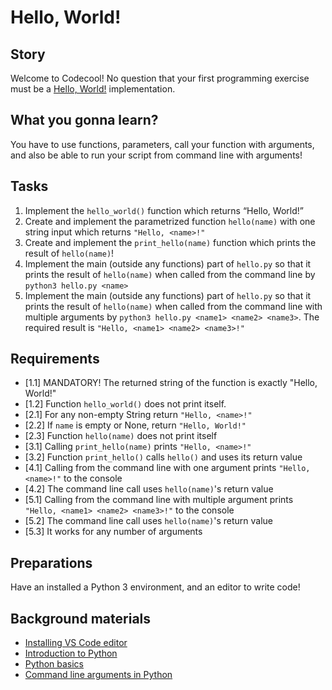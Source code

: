 # Hello, World!

## Story

Welcome to Codecool! No question that your first programming exercise must be a [Hello, World!](https://en.wikipedia.org/wiki/%22Hello,_World!%22_program) implementation.

## What you gonna learn?

You have to use functions, parameters, call your function with arguments, and also be able to run your script from command line with arguments!

## Tasks

1. Implement the `hello_world()` function which returns “Hello, World!”
2. Create and implement the parametrized function `hello(name)` with one string input which returns `"Hello, <name>!"`
3. Create and implement the `print_hello(name)` function which prints the result of `hello(name)`!
4. Implement the main (outside any functions) part of `hello.py` so that it prints the result of `hello(name)` when called from the command line by `python3 hello.py <name>`
5. Implement the main (outside any functions) part of `hello.py` so that it prints the result of `hello(name)` when called from the command line with multiple arguments by `python3 hello.py <name1> <name2> <name3>`. The required result is `"Hello, <name1> <name2> <name3>!"`

## Requirements

- [1.1] MANDATORY! The returned string of the function is exactly "Hello, World!"
- [1.2] Function `hello_world()` does not print itself.
- [2.1] For any non-empty String return `"Hello, <name>!"`
- [2.2] If `name` is empty or None, return `"Hello, World!"`
- [2.3] Function `hello(name)` does not print itself
- [3.1] Calling `print_hello(name)` prints `"Hello, <name>!"`
- [3.2] Function `print_hello()` calls `hello()` and uses its return value
- [4.1] Calling from the command line with one argument prints `"Hello, <name>!"` to the console
- [4.2] The command line call uses `hello(name)`'s return value
- [5.1] Calling from the command line with multiple argument prints `"Hello, <name1> <name2> <name3>!"` to the console
- [5.2] The command line call uses `hello(name)`'s return value
- [5.3] It works for any number of arguments

## Preparations

Have an installed a Python 3 environment, and an editor to write code!

## Background materials

- [Installing VS Code editor](https://learn.code.cool/progbasics/#/../pages/tools/vs-code)
- [Introduction to Python](https://learn.code.cool/progbasics/#/../pages/python/introduction-to-the-python-language)
- [Python basics](https://learn.code.cool/progbasics/#/../pages/python/python-basics-variables-conditions-loops-lists-strings-functions-user-interactions-file-handling)
- [Command line arguments in Python](https://appdividend.com/2019/01/22/python-sys-argv-tutorial-command-line-arguments-example/)
